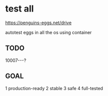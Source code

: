 # test all 

https://penguins-eggs.net/drive

autotest eggs in all the os using container

## TODO 

10007---?

## GOAL

1 production-ready 
2 stable 
3 safe 
4 full-tested 
